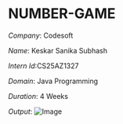 # NUMBER-GAME

*Company*: Codesoft

*Name*: Keskar Sanika Subhash

*Intern Id*:CS25AZ1327

*Domain*: Java Programming

*Duration*: 4 Weeks

*Output*: ![Image](https://github.com/user-attachments/assets/43268396-7b42-404c-a765-6b26363f8dea)
